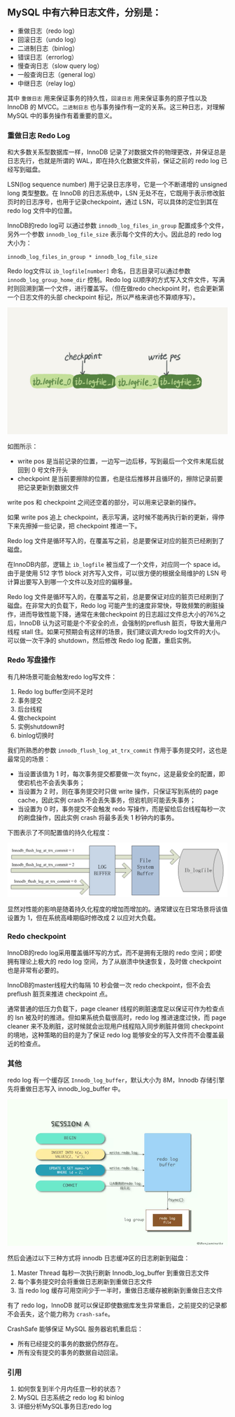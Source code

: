 ## MySQL 中有六种日志文件，分别是：
  - 重做日志（redo log）
  - 回滚日志（undo log）
  - 二进制日志（binlog）
  - 错误日志（errorlog）
  - 慢查询日志（slow query log）
  - 一般查询日志（general log）
  - 中继日志（relay log）

其中 `重做日志` 用来保证事务的持久性，`回滚日志` 用来保证事务的原子性以及 InnoDB 的 MVCC。`二进制日志` 也与事务操作有一定的关系。这三种日志，对理解 MySQL 中的事务操作有着重要的意义。

### 重做日志 Redo Log
 
和大多数关系型数据库一样，InnoDB 记录了对数据文件的物理更改，并保证总是日志先行，也就是所谓的 WAL，即在持久化数据文件前，保证之前的 redo log 已经写到磁盘。

LSN(log sequence number) 用于记录日志序号，它是一个不断递增的 unsigned long 类型整数。在 InnoDB 的日志系统中，LSN 无处不在，它既用于表示修改脏页时的日志序号，也用于记录checkpoint，通过 LSN，可以具体的定位到其在 redo log 文件中的位置。

InnoDB的redo log可 以通过参数 `innodb_log_files_in_group` 配置成多个文件，另外一个参数 `innodb_log_file_size` 表示每个文件的大小。因此总的 redo log 大小为：

```
innodb_log_files_in_group * innodb_log_file_size
```
Redo log文件以 `ib_logfile[number]` 命名，日志目录可以通过参数 `innodb_log_group_home_dir` 控制。Redo log 以顺序的方式写入文件文件，写满时则回溯到第一个文件，进行覆盖写。（但在做redo checkpoint 时，也会更新第一个日志文件的头部 checkpoint 标记，所以严格来讲也不算顺序写）。

![](https://raw.githubusercontent.com/taojintianxia/jargon/master/resources/img/database/Redo%20Log/ib_logfile.jpg)

如图所示：

  - write pos 是当前记录的位置，一边写一边后移，写到最后一个文件末尾后就回到 0 号文件开头
  - checkpoint 是当前要擦除的位置，也是往后推移并且循环的，擦除记录前要把记录更新到数据文件

write pos 和 checkpoint 之间还空着的部分，可以用来记录新的操作。

如果 write pos 追上 checkpoint，表示写满，这时候不能再执行新的更新，得停下来先擦掉一些记录，把 checkpoint 推进一下。

Redo log 文件是循环写入的，在覆盖写之前，总是要保证对应的脏页已经刷到了磁盘。

在InnoDB内部，逻辑上 `ib_logfile` 被当成了一个文件，对应同一个 space id。由于是使用 512 字节 block 对齐写入文件，可以很方便的根据全局维护的 LSN 号计算出要写入到哪一个文件以及对应的偏移量。

Redo log 文件是循环写入的，在覆盖写之前，总是要保证对应的脏页已经刷到了磁盘。在非常大的负载下，Redo log 可能产生的速度非常快，导致频繁的刷脏操作，进而导致性能下降，通常在未做checkpoint 的日志超过文件总大小的76%之后，InnoDB 认为这可能是个不安全的点，会强制的preflush 脏页，导致大量用户线程 stall 住。如果可预期会有这样的场景，我们建议调大redo log文件的大小。可以做一次干净的 shutdown，然后修改 Redo log 配置，重启实例。

### Redo 写盘操作

有几种场景可能会触发redo log写文件：

  1. Redo log buffer空间不足时
  2. 事务提交
  3. 后台线程
  4. 做checkpoint
  5. 实例shutdown时
  6. binlog切换时

我们所熟悉的参数 `innodb_flush_log_at_trx_commit` 作用于事务提交时，这也是最常见的场景：

  - 当设置该值为 1 时，每次事务提交都要做一次 fsync，这是最安全的配置，即使宕机也不会丢失事务；
  - 当设置为 2 时，则在事务提交时只做 write 操作，只保证写到系统的 page cache，因此实例 crash 不会丢失事务，但宕机则可能丢失事务；
  - 当设置为 0 时，事务提交不会触发 redo 写操作，而是留给后台线程每秒一次的刷盘操作，因此实例 crash 将最多丢失 1 秒钟内的事务。

下图表示了不同配置值的持久化程度：

![](https://raw.githubusercontent.com/taojintianxia/jargon/master/resources/img/database/Redo%20Log/innodb_flush_log_at_trx_commit.png)

显然对性能的影响是随着持久化程度的增加而增加的。通常建议在日常场景将该值设置为 1，但在系统高峰期临时修改成 2 以应对大负载。

### Redo checkpoint

InnoDB的redo log采用覆盖循环写的方式，而不是拥有无限的 redo 空间；即使拥有理论上极大的 redo log 空间，为了从崩溃中快速恢复，及时做 checkpoint 也是非常有必要的。

InnoDB的master线程大约每隔 10 秒会做一次 redo checkpoint，但不会去 preflush 脏页来推进 checkpoint 点。

通常普通的低压力负载下，page cleaner 线程的刷脏速度足以保证可作为检查点的 lsn 被及时的推进。但如果系统负载很高时，redo log 推进速度过快，而 page cleaner 来不及刷脏，这时候就会出现用户线程陷入同步刷脏并做同 checkpoint 的境地，这种策略的目的是为了保证 redo log 能够安全的写入文件而不会覆盖最近的检查点。

### 其他

redo log 有一个缓存区 `Innodb_log_buffer`，默认大小为 8M，Innodb 存储引擎先将重做日志写入 innodb_log_buffer 中。

![](https://raw.githubusercontent.com/taojintianxia/jargon/master/resources/img/database/Redo%20Log/innodb_log_buffer.jpg)

然后会通过以下三种方式将 innodb 日志缓冲区的日志刷新到磁盘：

  1. Master Thread 每秒一次执行刷新 Innodb_log_buffer 到重做日志文件
  2. 每个事务提交时会将重做日志刷新到重做日志文件
  3. 当 redo log 缓存可用空间少于一半时，重做日志缓存被刷新到重做日志文件

有了 redo log，InnoDB 就可以保证即使数据库发生异常重启，之前提交的记录都不会丢失，这个能力称为 `crash-safe`。

CrashSafe 能够保证 MySQL 服务器宕机重启后：

  - 所有已经提交的事务的数据仍然存在。
  - 所有没有提交的事务的数据自动回滚。

### 引用
1. 如何恢复到半个月内任意一秒的状态？
2. MySQL 日志系统之 redo log 和 binlog
3. 详细分析MySQL事务日志redo log

